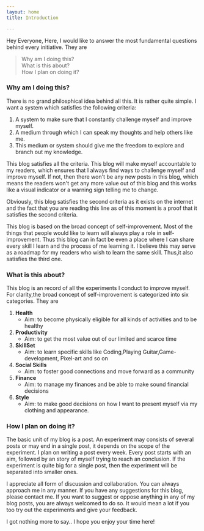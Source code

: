 ```yaml
---
layout: home
title: Introduction

---
```


Hey Everyone,
Here, I would like to answer the most fundamental questions behind every initiative. They are

>  Why am I doing this? <br>
>  What is this about? <br>
>  How I plan on doing it?


### Why am I doing this?

There is no grand philosphical idea behind all this. It is rather quite simple.
I want a system which satisfies the following criteria:
1. A system to make sure that I constantly challenge myself and improve myself.
2. A medium through which I can speak my thoughts and help others like me.
3. This medium or system should give me the freedom to explore and branch out my knowledge.

This blog satisfies all the criteria. This blog will make myself accountable to my readers, which ensures that I always find ways to challenge myself and improve myself. If not, then there won't be any new posts in this blog, which means the readers won't get any more value out of this blog and this works like a visual indicator or a warning sign telling me to change.

Obviously, this blog satisfies the second criteria as it exists on the internet and the fact that you are reading this line as of this moment is a proof that it satisfies the second criteria.

This blog is based on the broad concept of self-improvement. Most of the things that people would like to learn will always play a role in self-improvement. Thus this blog can in fact be even a place where I can share every skill I learn and the process of me learning it. I believe this may serve as a roadmap for my readers who wish to learn the same skill. Thus,it also satisfies the third one.



### What is this about?

This blog is an record of all the experiments I conduct to improve myself. For clarity,the broad concept of self-improvement is categorized into six categories.
They are
 1.  <b>Health</b>
      - Aim: to become physically eligible for all kinds of activities and to be healthy
 2.  <b>Productivity</b>
      - Aim: to get the most value out of our limited and scarce time
 3.  <b>SkillSet</b>
      - Aim: to learn specific skills like Coding,Playing Guitar,Game-development, Pixel-art and so on
 4.  <b>Social Skills</b>
      - Aim: to foster good connections and move forward as a community
 5.  <b>Finance</b>
      - Aim: to manage my finances and be able to make sound financial decisions
 6.  <b>Style</b>
      - Aim: to make good decisions on how I want to present myself via my clothing and appearance.

### How I plan on doing it?

The basic unit of my blog is a post. An experiment may consists of several posts or may end in a single post, it depends on the scope of the experiment. I plan on writing a post every week. Every post starts with an aim, followed by an story of myself trying to reach an conclusion. If the experiment is quite big for a single post, then the experiment will be separated into smaller ones.

I appreciate all form of discussion and collaboration. You can always approach me in any manner. If you have any suggestions for this blog, please contact me. If you want to suggest or oppose anything in any of my blog posts, you are always welcomed to do so. It would mean a lot if you too try out the experiments and give your feedback.

I got nothing more to say.. I hope you enjoy your time here!






